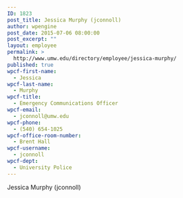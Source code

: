 ```yaml
---
ID: 1823
post_title: Jessica Murphy (jconnoll)
author: wpengine
post_date: 2015-07-06 08:00:00
post_excerpt: ""
layout: employee
permalink: >
  http://www.umw.edu/directory/employee/jessica-murphy/
published: true
wpcf-first-name:
  - Jessica
wpcf-last-name:
  - Murphy
wpcf-title:
  - Emergency Communications Officer
wpcf-email:
  - jconnoll@umw.edu
wpcf-phone:
  - (540) 654-1025
wpcf-office-room-number:
  - Brent Hall
wpcf-username:
  - jconnoll
wpcf-dept:
  - University Police
---
```

Jessica Murphy (jconnoll)